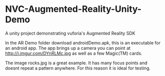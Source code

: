 # NVC-Augmented-Reality-Unity-Demo
A unity project demonstrating vuforia's Augmented Reality SDK

In the AR Demo folder download androidDemo.apk, this is an executable for an android app.  The app brings up a camera you can point at http://i.imgur.com/DYnRLMc.jpg as well as a few Magic(TM) cards.

The image rocks.jpg is a great example.  It has many focus points and doesnt repeat a pattern anywhere.  For this reason it is ideal for testing.
